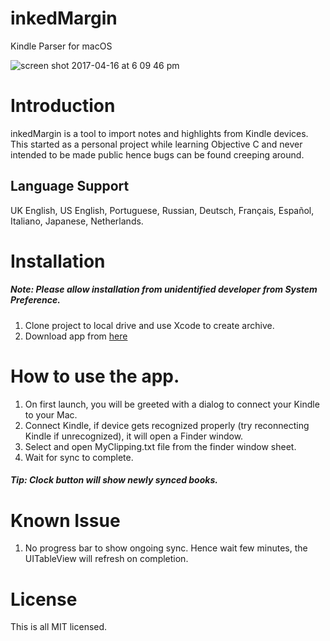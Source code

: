# inkedMargin
Kindle Parser for macOS

![screen shot 2017-04-16 at 6 09 46 pm](https://cloud.githubusercontent.com/assets/15965754/25071274/79467f44-22d0-11e7-97fb-f455b8b169fb.png)

# Introduction
inkedMargin is a tool to import notes and highlights from Kindle devices. This started as a personal project while learning Objective C and never intended to be made public hence bugs can be found creeping around.

## Language Support 
UK English, US English, Portuguese, Russian, Deutsch, Français, Español, Italiano, Japanese, Netherlands.

# Installation
##### Note: Please allow installation from unidentified developer from System Preference. 
1. Clone project to local drive and use Xcode to create archive.
2. Download app from [here](https://mega.nz/#!QPAlXJiQ!Mc7Vj8diNVmXvE42t7IbmteM0W8_B0o2SWzKf5Ic_e0)

# How to use the app.
1. On first launch, you will be greeted with a dialog to connect your Kindle to your Mac. 
2. Connect Kindle, if device gets recognized properly (try reconnecting Kindle if unrecognized), it will open a Finder window.
3. Select and open MyClipping.txt file from the finder window sheet. 
4. Wait for sync to complete.

##### Tip: Clock button will show newly synced books.

# Known Issue
1. No progress bar to show ongoing sync. Hence wait few minutes, the UITableView will refresh on completion.


# License

This is all MIT licensed.


